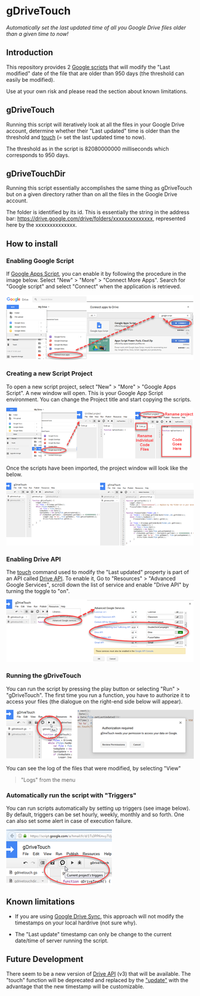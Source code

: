 # gDriveTouch

*Automatically set the last updated time of all you Google Drive files
older than a given time to now!*

## Introduction

This repository provides 2
[Google scripts](https://www.google.com/script/start/) that will modify
the "Last modified" date of the file that are older than 950 days (the
threshold can easily be modified).

Use at your own risk and please read the section about known
limitations.

## gDriveTouch

Running this script will iteratively look at all the files in your
Google Drive account, determine whether their "Last updated" time is
older than the threshold and
[touch](https://developers.google.com/drive/v2/reference/files/touch)
(= set the last updated time to now).

The threshold as in the script is 82080000000 milliseconds which
corresponds to 950 days.

## gDriveTouchDir

Running this script essentially accomplishes the same thing as
gDriveTouch but on a given directory rather than on all the files in the
Google Drive account.

The folder is identified by its id. This is essentially the string in
the address bar: https://drive.google.com/drive/folders/xxxxxxxxxxxxxx,
represented here by the xxxxxxxxxxxxxx.

## How to install

### Enabling Google Script

If [Google Apps Script](https://www.google.com/script/start/), you can
enable it by following the procedure in the image below. Select "New" >
"More" > "Connect More Apps". Search for "Google script" and select
"Connect" when the application is retrieved.

![Enable Google Script Image](/imgs/img_01.png)

### Creating a new Script Project

To open a new script project, select "New" > "More" >
"Google Apps Script". A new window will open. This is your Google App
Script environment. You can change the Project title and start copying
the scripts.

![Create New Google Apps Script Project](/imgs/img_02.png)

Once the scripts have been imported, the project window will look like
the below.

![What the gDriveTouch Google Apps Project may look like](/imgs/img_03.png)

### Enabling Drive API

The
[touch](https://developers.google.com/drive/v2/reference/files/touch)
command used to modify the "Last updated" property is part of an API
called [Drive API](https://developers.google.com/drive/). To enable it,
Go to "Resources" > "Advanced Google Services", scroll down the list of
service and enable "Drive API" by turning the toggle to "on".

![Enable Drive API](/imgs/img_04.png)

### Running the gDriveTouch

You can run the script by pressing the play button or selecting "Run" >
"gDriveTouch". The first time you run a function, you have to authorize
it to access your files (the dialogue on the right-end side below will
appear).

![Run Google Apps Script](/imgs/img_05.png)

You can see the log of the files that were modified, by selecting "View"
 > "Logs" from the menu

### Automatically run the script with "Triggers"

You can run scripts automatically by setting up triggers (see image
below). By default, triggers can be set hourly, weekly, monthly and so
forth. One can also set some alert in case of execution failure.

![Setting up triggers](/imgs/img_06.png)

## Known limitations

* If you are using
[Google Drive Sync](https://www.google.com/drive/download/), this
approach will not modify the timestamps on your local hardrive
(not sure why).

* The "Last update" timestamp can only be change to the current
date/time of server running the script.

## Future Development

There seem to be a new version of
[Drive API](https://developers.google.com/drive/v3/web/about-sdk) (v3)
that will be available. The "touch" function will be deprecated and
replaced by the
["update"](https://developers.google.com/drive/v3/reference/files/update)
with the advantage that the new timestamp will be customizable.


